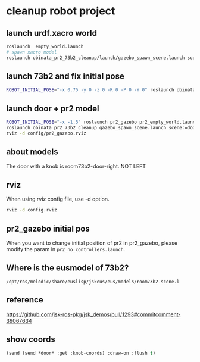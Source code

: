 # cleanup robot project
## launch urdf.xacro world
```bash
roslaunch  empty_world.launch
# spawn xacro model
roslaunch obinata_pr2_73b2_cleanup/launch/gazebo_spawn_scene.launch scene:=door_with_wall
```

## launch 73b2 and fix initial pose
```bash
ROBOT_INITIAL_POSE="-x 0.75 -y 0 -z 0 -R 0 -P 0 -Y 0" roslaunch obinata_pr2_73b2_cleanup obinata-pr2-73b2world.launch 
```

## launch door + pr2 model
```bash
ROBOT_INITIAL_POSE="-x -1.5" roslaunch pr2_gazebo pr2_empty_world.launch
roslaunch obinata_pr2_73b2_cleanup gazebo_spawn_scene.launch scene:=door_with_wall
rviz -d config/pr2_gazebo.rviz
```

## about models
The door with a knob is room73b2-door-right. NOT LEFT

## rviz
When using rviz config file, use -d option.
```bash
rviz -d config.rviz
```

## pr2_gazebo initial pos
When you want to change initial position of pr2 in pr2_gazebo, please modify the param in `pr2_no_controllers.launch`.


## Where is the eusmodel of 73b2?
`/opt/ros/melodic/share/euslisp/jskeus/eus/models/room73b2-scene.l`


## reference
https://github.com/jsk-ros-pkg/jsk_demos/pull/1293#commitcomment-39067634

## show coords
```lisp
(send (send *door* :get :knob-coords) :draw-on :flush t) 
```